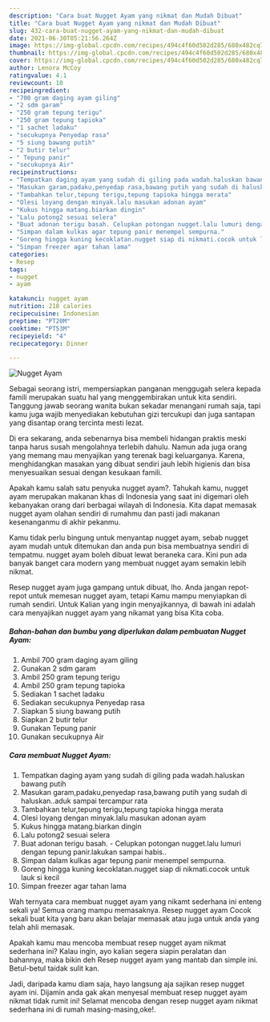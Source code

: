 ```yaml
---
description: "Cara buat Nugget Ayam yang nikmat dan Mudah Dibuat"
title: "Cara buat Nugget Ayam yang nikmat dan Mudah Dibuat"
slug: 432-cara-buat-nugget-ayam-yang-nikmat-dan-mudah-dibuat
date: 2021-06-30T05:21:56.264Z
image: https://img-global.cpcdn.com/recipes/494c4f60d502d285/680x482cq70/nugget-ayam-foto-resep-utama.jpg
thumbnail: https://img-global.cpcdn.com/recipes/494c4f60d502d285/680x482cq70/nugget-ayam-foto-resep-utama.jpg
cover: https://img-global.cpcdn.com/recipes/494c4f60d502d285/680x482cq70/nugget-ayam-foto-resep-utama.jpg
author: Lenora McCoy
ratingvalue: 4.1
reviewcount: 10
recipeingredient:
- "700 gram daging ayam giling"
- "2 sdm garam"
- "250 gram tepung terigu"
- "250 gram tepung tapioka"
- "1 sachet ladaku"
- "secukupnya Penyedap rasa"
- "5 siung bawang putih"
- "2 butir telur"
- " Tepung panir"
- "secukupnya Air"
recipeinstructions:
- "Tempatkan daging ayam yang sudah di giling pada wadah.haluskan bawang putih"
- "Masukan garam,padaku,penyedap rasa,bawang putih yang sudah di haluskan..aduk sampai tercampur rata"
- "Tambahkan telur,tepung terigu,tepung tapioka hingga merata"
- "Olesi loyang dengan minyak.lalu masukan adonan ayam"
- "Kukus hingga matang.biarkan dingin"
- "Lalu potong2 sesuai selera"
- "Buat adonan terigu basah. Celupkan potongan nugget.lalu lumuri dengan tepung panir.lakukan sampai habis.."
- "Simpan dalam kulkas agar tepung panir menempel sempurna."
- "Goreng hingga kuning kecoklatan.nugget siap di nikmati.cocok untuk lauk si kecil"
- "Simpan freezer agar tahan lama"
categories:
- Resep
tags:
- nugget
- ayam

katakunci: nugget ayam 
nutrition: 218 calories
recipecuisine: Indonesian
preptime: "PT20M"
cooktime: "PT53M"
recipeyield: "4"
recipecategory: Dinner

---
```



![Nugget Ayam](https://img-global.cpcdn.com/recipes/494c4f60d502d285/680x482cq70/nugget-ayam-foto-resep-utama.jpg)

Sebagai seorang istri, mempersiapkan panganan menggugah selera kepada famili merupakan suatu hal yang menggembirakan untuk kita sendiri. Tanggung jawab seorang  wanita bukan sekadar menangani rumah saja, tapi kamu juga wajib menyediakan kebutuhan gizi tercukupi dan juga santapan yang disantap orang tercinta mesti lezat.

Di era  sekarang, anda sebenarnya bisa membeli hidangan praktis meski tanpa harus susah mengolahnya terlebih dahulu. Namun ada juga orang yang memang mau menyajikan yang terenak bagi keluarganya. Karena, menghidangkan masakan yang dibuat sendiri jauh lebih higienis dan bisa menyesuaikan sesuai dengan kesukaan famili. 



Apakah kamu salah satu penyuka nugget ayam?. Tahukah kamu, nugget ayam merupakan makanan khas di Indonesia yang saat ini digemari oleh kebanyakan orang dari berbagai wilayah di Indonesia. Kita dapat memasak nugget ayam olahan sendiri di rumahmu dan pasti jadi makanan kesenanganmu di akhir pekanmu.

Kamu tidak perlu bingung untuk menyantap nugget ayam, sebab nugget ayam mudah untuk ditemukan dan anda pun bisa membuatnya sendiri di tempatmu. nugget ayam boleh dibuat lewat beraneka cara. Kini pun ada banyak banget cara modern yang membuat nugget ayam semakin lebih nikmat.

Resep nugget ayam juga gampang untuk dibuat, lho. Anda jangan repot-repot untuk memesan nugget ayam, tetapi Kamu mampu menyiapkan di rumah sendiri. Untuk Kalian yang ingin menyajikannya, di bawah ini adalah cara menyajikan nugget ayam yang nikamat yang bisa Kita coba.

<!--inarticleads1-->

##### Bahan-bahan dan bumbu yang diperlukan dalam pembuatan Nugget Ayam:

1. Ambil 700 gram daging ayam giling
1. Gunakan 2 sdm garam
1. Ambil 250 gram tepung terigu
1. Ambil 250 gram tepung tapioka
1. Sediakan 1 sachet ladaku
1. Sediakan secukupnya Penyedap rasa
1. Siapkan 5 siung bawang putih
1. Siapkan 2 butir telur
1. Gunakan  Tepung panir
1. Gunakan secukupnya Air




<!--inarticleads2-->

##### Cara membuat Nugget Ayam:

1. Tempatkan daging ayam yang sudah di giling pada wadah.haluskan bawang putih
1. Masukan garam,padaku,penyedap rasa,bawang putih yang sudah di haluskan..aduk sampai tercampur rata
1. Tambahkan telur,tepung terigu,tepung tapioka hingga merata
1. Olesi loyang dengan minyak.lalu masukan adonan ayam
1. Kukus hingga matang.biarkan dingin
1. Lalu potong2 sesuai selera
1. Buat adonan terigu basah. - Celupkan potongan nugget.lalu lumuri dengan tepung panir.lakukan sampai habis..
1. Simpan dalam kulkas agar tepung panir menempel sempurna.
1. Goreng hingga kuning kecoklatan.nugget siap di nikmati.cocok untuk lauk si kecil
1. Simpan freezer agar tahan lama




Wah ternyata cara membuat nugget ayam yang nikamt sederhana ini enteng sekali ya! Semua orang mampu memasaknya. Resep nugget ayam Cocok sekali buat kita yang baru akan belajar memasak atau juga untuk anda yang telah ahli memasak.

Apakah kamu mau mencoba membuat resep nugget ayam nikmat sederhana ini? Kalau ingin, ayo kalian segera siapin peralatan dan bahannya, maka bikin deh Resep nugget ayam yang mantab dan simple ini. Betul-betul taidak sulit kan. 

Jadi, daripada kamu diam saja, hayo langsung aja sajikan resep nugget ayam ini. Dijamin anda gak akan menyesal membuat resep nugget ayam nikmat tidak rumit ini! Selamat mencoba dengan resep nugget ayam nikmat sederhana ini di rumah masing-masing,oke!.

